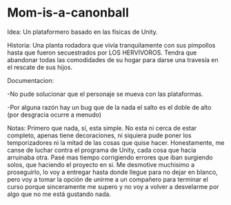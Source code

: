 # Mom-is-a-canonball
 Idea: Un plataformero basado en las físicas de Unity.
 
 Historia: Una planta rodadora que vivía tranquilamente con sus pimpollos hasta que fueron secuestrados por LOS HERVIVOROS.
 Tendra que abandonar todas las comodidades de su hogar para darse una travesía en el rescate de sus hijos.
 
 Documentacion:
 
 -No pude solucionar que el personaje se mueva con las plataformas.
 
 -Por alguna razón hay un bug que de la nada el salto es el doble de alto (por desgracia ocurre a menudo)
 
 Notas: Primero que nada, sí, esta simple. No esta ni cerca de estar completo, apenas tiene decoraciones, ni siquiera pude
 poner los temporizadores ni la mitad de las cosas que quise hacer. Honestamente, me canse de luchar contra el programa
 de Unity, cada cosa que hacia arruinaba otra. Pasé mas tiempo corrigiendo errores que iban surgiendo solos, que haciendo el
 proyecto en si.
 Me desmotive muchisimo a proseguirlo, lo voy a entregar hasta donde llegue para no dejar en blanco, pero voy a tomar la
 opción de unirme a un compañero para terminar el curso porque sinceramente me supero y no voy a volver a desvelarme por algo
 que no me está gustando nada.
